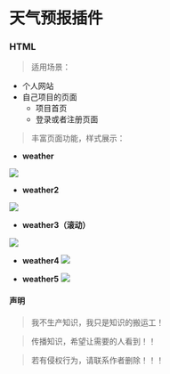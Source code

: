 # 天气预报插件 #
### HTML ###
> 适用场景：

- 个人网站
- 自己项目的页面
	- 项目首页
	- 登录或者注册页面

> 丰富页面功能，样式展示：

+ **weather**

![](https://i.loli.net/2019/07/15/5d2bd8e33dab269018.png)
+ **weather2**

![](https://i.loli.net/2019/07/15/5d2bd97e8d6fd56201.png)
+ **weather3（滚动）**

![](https://i.loli.net/2019/07/15/5d2bdaebeda7912952.png)

+ **weather4**
![](https://i.loli.net/2019/07/15/5d2bdbea4a44575435.png)

+ **weather5**
![](https://i.loli.net/2019/07/15/5d2bdcec3035162708.png)
#### 声明 ####


> 我不生产知识，我只是知识的搬运工！


> 传播知识，希望让需要的人看到！！


> 若有侵权行为，请联系作者删除！！！
